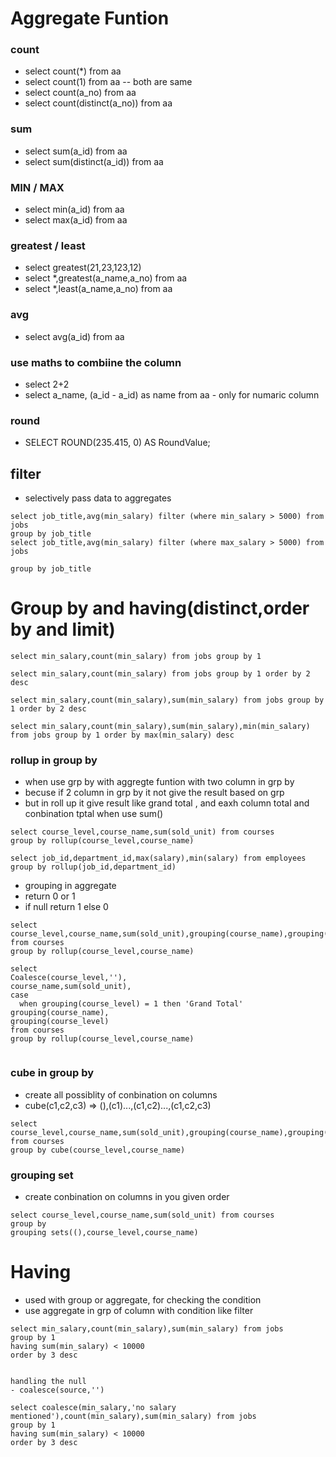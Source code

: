 # Aggregate Funtion
### count
- select count(*) from aa
- select count(1) from aa  -- both are same
- select count(a_no) from aa
- select count(distinct(a_no)) from aa

### sum
- select sum(a_id) from aa 
- select sum(distinct(a_id)) from aa
### MIN / MAX
- select min(a_id) from aa
- select max(a_id) from aa
### greatest / least
- select greatest(21,23,123,12)
- select *,greatest(a_name,a_no) from aa
- select *,least(a_name,a_no) from aa
### avg
- select avg(a_id) from aa
### use maths to combiine the column
- select 2+2
- select a_name, (a_id - a_id) as name from aa  - only for numaric column
### round
-  SELECT ROUND(235.415, 0) AS RoundValue; 
## filter 
- selectively pass data to aggregates
```
select job_title,avg(min_salary) filter (where min_salary > 5000) from jobs
group by job_title
select job_title,avg(min_salary) filter (where max_salary > 5000) from jobs

group by job_title
 ```
# Group by and having(distinct,order by and limit)
```
select min_salary,count(min_salary) from jobs group by 1

select min_salary,count(min_salary) from jobs group by 1 order by 2 desc

select min_salary,count(min_salary),sum(min_salary) from jobs group by 1 order by 2 desc

select min_salary,count(min_salary),sum(min_salary),min(min_salary) from jobs group by 1 order by max(min_salary) desc

```
### rollup in group by
- when use grp by with aggregte funtion with two column in grp by
- becuse if 2 column in grp by it not give the result based on grp
- but in roll up it give result like grand total , and eaxh column total and conbination tptal when use sum()
```
select course_level,course_name,sum(sold_unit) from courses
group by rollup(course_level,course_name)

select job_id,department_id,max(salary),min(salary) from employees group by rollup(job_id,department_id) 
```
- grouping in aggregate
- return 0 or 1
- if null return 1 else 0
```
select course_level,course_name,sum(sold_unit),grouping(course_name),grouping(course_level) from courses
group by rollup(course_level,course_name)

select
Coalesce(course_level,''),
course_name,sum(sold_unit),
case
  when grouping(course_level) = 1 then 'Grand Total'
grouping(course_name),
grouping(course_level)
from courses
group by rollup(course_level,course_name)


```
### cube in group by
- create all possiblity of conbination on columns
- cube(c1,c2,c3) => (),(c1)...,(c1,c2)...,(c1,c2,c3)
```
select course_level,course_name,sum(sold_unit),grouping(course_name),grouping(course_level) from courses
group by cube(course_level,course_name)
```

### grouping set
- create conbination on columns in you given order
```
select course_level,course_name,sum(sold_unit) from courses
group by
grouping sets((),course_level,course_name)
```

# Having
- used with group or aggregate, for checking the condition
- use aggregate in grp of column with condition like filter
```
select min_salary,count(min_salary),sum(min_salary) from jobs
group by 1
having sum(min_salary) < 10000
order by 3 desc 


handling the null
- coalesce(source,'')

select coalesce(min_salary,'no salary mentioned'),count(min_salary),sum(min_salary) from jobs
group by 1
having sum(min_salary) < 10000
order by 3 desc 
```


